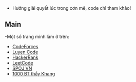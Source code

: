 
##
- Hướng giải quyết lúc trong cơn mê, code chỉ tham khảo!
## Main
-Một số trang mình làm ở trên:
- [CodeForces](https://codeforces.com/)
- [Luyen Code](https://luyencode.net)
- [HackerRank](https://www.hackerrank.com/)
- [LeetCode](https://leetcode.com/)
- [SPOJ VN](https://vn.spoj.com/)
- [1000 BT thầy Khang](https://drive.google.com/file/d/1Jw56Hx0J7pXQEzHHpGuYZeLNFW1HND3M/view)
